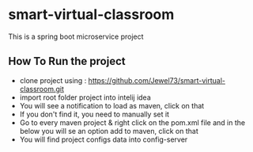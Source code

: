 # smart-virtual-classroom
This is a spring boot microservice project 


## How To Run the project 

 * clone project using : https://github.com/Jewel73/smart-virtual-classroom.git
 * import root folder project into intelij idea
 * You will see a notification to load as maven, click on that
 * If you don't find it, you need to manually set it
 * Go to every maven project & right click on the pom.xml file and in the below you will se an option add to maven, click on that
 * You will find project configs data into config-server 

